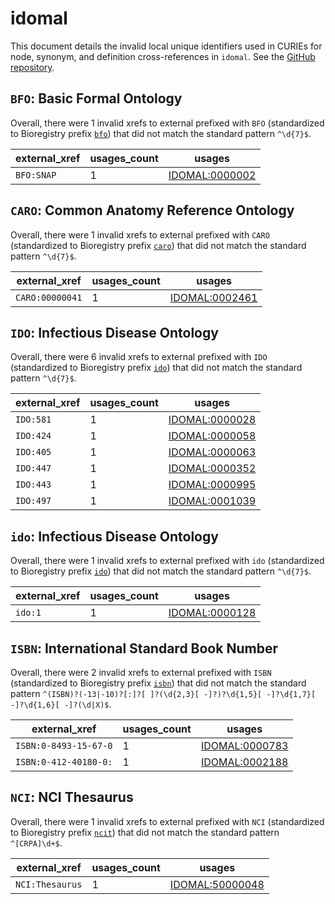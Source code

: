 # idomal

This document details the invalid local unique identifiers used in CURIEs
for node, synonym, and definition cross-references in `idomal`. See the [GitHub repository](https://github.com/VEuPathDB-ontology/IDOMAL).


## `BFO`: Basic Formal Ontology

Overall, there were 1 invalid
xrefs to external prefixed with `BFO` (standardized to Bioregistry
prefix [`bfo`](https://bioregistry.io/bfo)) that
did not match the standard pattern `^\d{7}$`.

| external_xref   |   usages_count | usages                                                          |
|-----------------|----------------|-----------------------------------------------------------------|
| `BFO:SNAP`      |              1 | [IDOMAL:0000002](http://purl.obolibrary.org/obo/IDOMAL_0000002) |

## `CARO`: Common Anatomy Reference Ontology

Overall, there were 1 invalid
xrefs to external prefixed with `CARO` (standardized to Bioregistry
prefix [`caro`](https://bioregistry.io/caro)) that
did not match the standard pattern `^\d{7}$`.

| external_xref   |   usages_count | usages                                                          |
|-----------------|----------------|-----------------------------------------------------------------|
| `CARO:00000041` |              1 | [IDOMAL:0002461](http://purl.obolibrary.org/obo/IDOMAL_0002461) |

## `IDO`: Infectious Disease Ontology

Overall, there were 6 invalid
xrefs to external prefixed with `IDO` (standardized to Bioregistry
prefix [`ido`](https://bioregistry.io/ido)) that
did not match the standard pattern `^\d{7}$`.

| external_xref   |   usages_count | usages                                                          |
|-----------------|----------------|-----------------------------------------------------------------|
| `IDO:581`       |              1 | [IDOMAL:0000028](http://purl.obolibrary.org/obo/IDOMAL_0000028) |
| `IDO:424`       |              1 | [IDOMAL:0000058](http://purl.obolibrary.org/obo/IDOMAL_0000058) |
| `IDO:405`       |              1 | [IDOMAL:0000063](http://purl.obolibrary.org/obo/IDOMAL_0000063) |
| `IDO:447`       |              1 | [IDOMAL:0000352](http://purl.obolibrary.org/obo/IDOMAL_0000352) |
| `IDO:443`       |              1 | [IDOMAL:0000995](http://purl.obolibrary.org/obo/IDOMAL_0000995) |
| `IDO:497`       |              1 | [IDOMAL:0001039](http://purl.obolibrary.org/obo/IDOMAL_0001039) |

## `ido`: Infectious Disease Ontology

Overall, there were 1 invalid
xrefs to external prefixed with `ido` (standardized to Bioregistry
prefix [`ido`](https://bioregistry.io/ido)) that
did not match the standard pattern `^\d{7}$`.

| external_xref   |   usages_count | usages                                                          |
|-----------------|----------------|-----------------------------------------------------------------|
| `ido:1`         |              1 | [IDOMAL:0000128](http://purl.obolibrary.org/obo/IDOMAL_0000128) |

## `ISBN`: International Standard Book Number

Overall, there were 2 invalid
xrefs to external prefixed with `ISBN` (standardized to Bioregistry
prefix [`isbn`](https://bioregistry.io/isbn)) that
did not match the standard pattern `^(ISBN)?(-13|-10)?[:]?[ ]?(\d{2,3}[ -]?)?\d{1,5}[ -]?\d{1,7}[ -]?\d{1,6}[ -]?(\d|X)$`.

| external_xref         |   usages_count | usages                                                          |
|-----------------------|----------------|-----------------------------------------------------------------|
| `ISBN:0-8493-15-67-0` |              1 | [IDOMAL:0000783](http://purl.obolibrary.org/obo/IDOMAL_0000783) |
| `ISBN:0-412-40180-0:` |              1 | [IDOMAL:0002188](http://purl.obolibrary.org/obo/IDOMAL_0002188) |

## `NCI`: NCI Thesaurus

Overall, there were 1 invalid
xrefs to external prefixed with `NCI` (standardized to Bioregistry
prefix [`ncit`](https://bioregistry.io/ncit)) that
did not match the standard pattern `^[CRPA]\d+$`.

| external_xref   |   usages_count | usages                                                            |
|-----------------|----------------|-------------------------------------------------------------------|
| `NCI:Thesaurus` |              1 | [IDOMAL:50000048](http://purl.obolibrary.org/obo/IDOMAL_50000048) |

